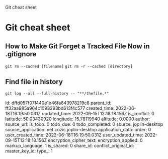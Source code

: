 Git cheat sheet

# Git cheat sheet

## How to Make Git Forget a Tracked File Now in .gitignore
`git rm --cached [filename]`
`git rm -r --cached [directory]`

## Find file in history
`git log --all --full-history -- "**/thefile.*"`


id: dffd057f07f440e1b46fa643978219c8
parent_id: ff32aa985a964c1098293bd613f4c577
created_time: 2022-06-18T16:19:50.031Z
updated_time: 2022-09-15T12:18:18.156Z
is_conflict: 0
latitude: 50.03430920
longitude: 15.78119940
altitude: 0.0000
author: 
source_url: 
is_todo: 0
todo_due: 0
todo_completed: 0
source: joplin-desktop
source_application: net.cozic.joplin-desktop
application_data: 
order: 0
user_created_time: 2022-06-18T16:19:50.031Z
user_updated_time: 2022-09-15T12:18:18.156Z
encryption_cipher_text: 
encryption_applied: 0
markup_language: 1
is_shared: 0
share_id: 
conflict_original_id: 
master_key_id: 
type_: 1